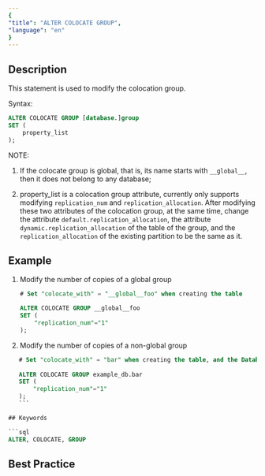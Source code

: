 ```yaml
---
{
"title": "ALTER COLOCATE GROUP",
"language": "en"
}
---
```


<!--
Licensed to the Apache Software Foundation (ASF) under one
or more contributor license agreements. See the NOTICE file
distributed with this work for additional information
regarding copyright ownership. The ASF licenses this file
to you under the Apache License, Version 2.0 (the
"License"); you may not use this file except in compliance
with the License. You may obtain a copy of the License at

  http://www.apache.org/licenses/LICENSE-2.0

Unless required by applicable law or agreed to in writing,
software distributed under the License is distributed on an
"AS IS" BASIS, WITHOUT WARRANTIES OR CONDITIONS OF ANY
KIND, either express or implied. See the License for the
specific language governing permissions and limitations
under the License.
-->




## Description

This statement is used to modify the colocation group.

Syntax:

```sql
ALTER COLOCATE GROUP [database.]group
SET (
    property_list
);
```

NOTE:

1. If the colocate group is global, that is, its name starts with `__global__`, then it does not belong to any database;	

2. property_list is a colocation group attribute, currently only supports modifying `replication_num` and `replication_allocation`. After modifying these two attributes of the colocation group, at the same time, change the attribute `default.replication_allocation`, the attribute `dynamic.replication_allocation` of the table of the group, and the `replication_allocation` of the existing partition to be the same as it.

## Example

1. Modify the number of copies of a global group

     ```sql
     # Set "colocate_with" = "__global__foo" when creating the table
     
     ALTER COLOCATE GROUP __global__foo
     SET (
         "replication_num"="1"
     );   
     ```

2. Modify the number of copies of a non-global group

  ```sql
     # Set "colocate_with" = "bar" when creating the table, and the Database is "example_db"
     
     ALTER COLOCATE GROUP example_db.bar
     SET (
         "replication_num"="1"
     );
     ```

## Keywords

```sql
ALTER, COLOCATE, GROUP
```

## Best Practice
